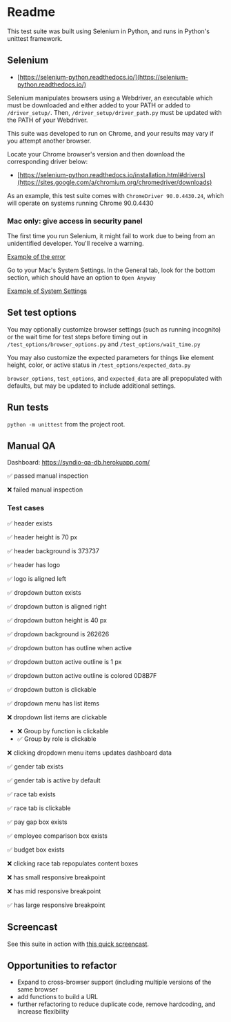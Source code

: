 # Readme

This test suite was built using Selenium in Python, and runs in Python's unittest framework.

## Selenium

- [https://selenium-python.readthedocs.io/](https://selenium-python.readthedocs.io/)

Selenium manipulates browsers using a Webdriver, an executable which must be downloaded and either added to your PATH or added to `/driver_setup/`. Then, `/driver_setup/driver_path.py` must be updated with the PATH of your Webdriver. 

This suite was developed to run on Chrome, and your results may vary if you attempt another browser.

Locate your Chrome browser's version and then download the corresponding driver below:

- [https://selenium-python.readthedocs.io/installation.html#drivers](https://sites.google.com/a/chromium.org/chromedriver/downloads)

As an example, this test suite comes with `ChromeDriver 90.0.4430.24`, which will operate on systems running Chrome 90.0.4430

### Mac only: give access in security panel

The first time you run Selenium, it might fail to work due to being from an unidentified developer. You'll receive a warning.

[Example of the error](https://github.com/just-hugo/syndio_homework/blob/main/driver_setup/troubleshooting_images/mac_webdriver_error.png?raw=true)

Go to your Mac's System Settings. In the General tab, look for the bottom section, which should have an option to `Open Anyway`

[Example of System Settings](https://github.com/just-hugo/syndio_homework/blob/main/driver_setup/troubleshooting_images/mac_webdriver_solution.png?raw=true)

## Set test options

You may optionally customize browser settings (such as running incognito) or the wait time for test steps before timing out in `/test_options/browser_options.py` and `/test_options/wait_time.py`

You may also customize the expected parameters for things like element height, color, or active status in `/test_options/expected_data.py` 

`browser_options`, `test_options`, and `expected_data` are all prepopulated with defaults, but may be updated to include additional settings.

## Run tests

`python -m unittest` from the project root.

## Manual QA

Dashboard: https://syndio-qa-db.herokuapp.com/

✅ passed manual inspection

❌ failed manual inspection

### Test cases


✅ header exists

✅ header height is 70 px

✅ header background is 373737

✅ header has logo

✅ logo is aligned left

✅ dropdown button exists

✅ dropdown button is aligned right

✅ dropdown button height is 40 px

✅ dropdown background is 262626

✅ dropdown button has outline when active

✅ dropdown button active outline is 1 px

✅ dropdown button active outline is colored 0D8B7F

✅ dropdown button is clickable

✅ dropdown menu has list items

❌ dropdown list items are clickable
- ❌ Group by function is clickable
- ✅ Group by role is clickable

❌ clicking dropdown menu items updates dashboard data

✅ gender tab exists

✅ gender tab is active by default

✅ race tab exists


✅ race tab is clickable


✅ pay gap box exists


✅ employee comparison box exists


✅ budget box exists

❌ clicking race tab repopulates content boxes

❌ has small responsive breakpoint

❌ has mid responsive breakpoint


✅ has large responsive breakpoint

## Screencast

See this suite in action with [this quick screencast](https://github.com/just-hugo/syndio_homework/blob/main/driver_setup/troubleshooting_images/syndio_dashboard_automated_screencast.mov).

## Opportunities to refactor

- Expand to cross-browser support (including multiple versions of the same browser
- add functions to build a URL
- further refactoring to reduce duplicate code, remove hardcoding, and increase flexibility
